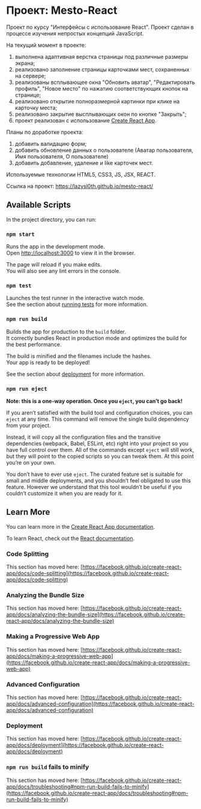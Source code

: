 # Проект: Mesto-React

Проект по курсу "Интерфейсы с использование React".
Проект сделан в процессе изучения непростых концепций JavaScript.

На текущий момент в проекте:
1. выполнена адаптивная верстка страницы под различные размеры экрана;
2. реализовано заполнение страницы карточками мест, сохраненных на сервере;
3. реализованы всплывающее окна "Обновить аватар", "Редактировать профиль", "Новое место" по нажатию соответствующих кнопок на странице;
4. реализовано открытие полноразмерной картинки при клике на карточку места;
5. реализовано закрытие высплывающих окон по кнопке "Закрыть";
6. проект реализован с использование [Create React App](https://github.com/facebook/create-react-app).

Планы по доработке проекта:
1. добавить валидацию форм;
2. добавить обновление данных о пользователе (Аватар пользователя, Имя пользователя, О пользователе)
3. добавить добавление, удаление и like карточек мест.

Используемые технологии HTML5, CSS3, JS, JSX, REACT.

Ссылка на проект: https://lazysl0th.github.io/mesto-react/

## Available Scripts

In the project directory, you can run:

### `npm start`

Runs the app in the development mode.\
Open [http://localhost:3000](http://localhost:3000) to view it in the browser.

The page will reload if you make edits.\
You will also see any lint errors in the console.

### `npm test`

Launches the test runner in the interactive watch mode.\
See the section about [running tests](https://facebook.github.io/create-react-app/docs/running-tests) for more information.

### `npm run build`

Builds the app for production to the `build` folder.\
It correctly bundles React in production mode and optimizes the build for the best performance.

The build is minified and the filenames include the hashes.\
Your app is ready to be deployed!

See the section about [deployment](https://facebook.github.io/create-react-app/docs/deployment) for more information.

### `npm run eject`

**Note: this is a one-way operation. Once you `eject`, you can’t go back!**

If you aren’t satisfied with the build tool and configuration choices, you can `eject` at any time. This command will remove the single build dependency from your project.

Instead, it will copy all the configuration files and the transitive dependencies (webpack, Babel, ESLint, etc) right into your project so you have full control over them. All of the commands except `eject` will still work, but they will point to the copied scripts so you can tweak them. At this point you’re on your own.

You don’t have to ever use `eject`. The curated feature set is suitable for small and middle deployments, and you shouldn’t feel obligated to use this feature. However we understand that this tool wouldn’t be useful if you couldn’t customize it when you are ready for it.

## Learn More

You can learn more in the [Create React App documentation](https://facebook.github.io/create-react-app/docs/getting-started).

To learn React, check out the [React documentation](https://reactjs.org/).

### Code Splitting

This section has moved here: [https://facebook.github.io/create-react-app/docs/code-splitting](https://facebook.github.io/create-react-app/docs/code-splitting)

### Analyzing the Bundle Size

This section has moved here: [https://facebook.github.io/create-react-app/docs/analyzing-the-bundle-size](https://facebook.github.io/create-react-app/docs/analyzing-the-bundle-size)

### Making a Progressive Web App

This section has moved here: [https://facebook.github.io/create-react-app/docs/making-a-progressive-web-app](https://facebook.github.io/create-react-app/docs/making-a-progressive-web-app)

### Advanced Configuration

This section has moved here: [https://facebook.github.io/create-react-app/docs/advanced-configuration](https://facebook.github.io/create-react-app/docs/advanced-configuration)

### Deployment

This section has moved here: [https://facebook.github.io/create-react-app/docs/deployment](https://facebook.github.io/create-react-app/docs/deployment)

### `npm run build` fails to minify

This section has moved here: [https://facebook.github.io/create-react-app/docs/troubleshooting#npm-run-build-fails-to-minify](https://facebook.github.io/create-react-app/docs/troubleshooting#npm-run-build-fails-to-minify)
